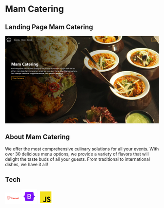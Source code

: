 # Mam Catering

## Landing Page Mam Catering

<img src='public/asset/demo.png'></img>

## About Mam Catering

We offer the most comprehensive culinary solutions for all your events. With over 30 delicious menu options, we provide a variety of flavors that will delight the taste buds of all your guests. From traditional to international dishes, we have it all!

## Tech

<img src='public/asset/laravel.png' style='width:50px'></img>
<img src='public/asset/bootstrap.png' style='width:50px'></img>
<img src='public/asset/javascript.png' style='width:50px'></img>
